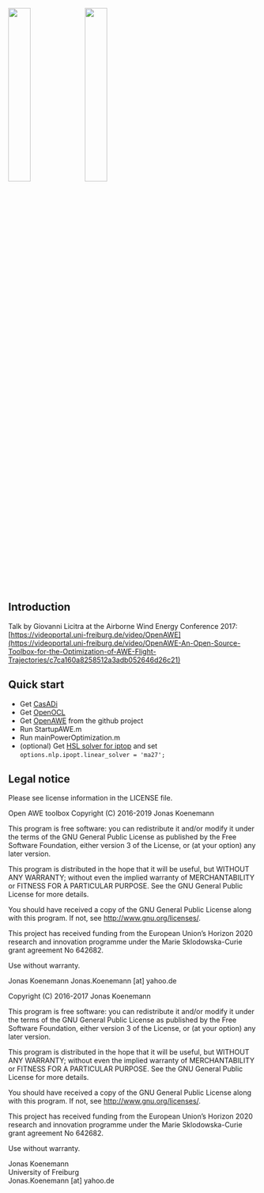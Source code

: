 <img src="http://openocl.github.io/imgs/lemn.png" width="30%"> <img style="margin-left=30px;" src="http://openocl.github.io/imgs/circ.png" width="30%">

## Introduction

Talk by Giovanni Licitra at the Airborne Wind Energy Conference 2017:
[https://videoportal.uni-freiburg.de/video/OpenAWE](https://videoportal.uni-freiburg.de/video/OpenAWE-An-Open-Source-Toolbox-for-the-Optimization-of-AWE-Flight-Trajectories/c7ca160a8258512a3adb052646d26c21)

## Quick start

* Get [CasADi](http://casadi.org)
* Get [OpenOCL](https://openocl.org)
* Get [OpenAWE](https://github.com/openawe/openawe) from the github project
* Run StartupAWE.m
* Run mainPowerOptimization.m
* (optional) Get [HSL solver for iptop](http://www.hsl.rl.ac.uk/ipopt/) and set ```options.nlp.ipopt.linear_solver = 'ma27';```

## Legal notice

Please see license information in the LICENSE file.

Open AWE toolbox
Copyright (C) 2016-2019  Jonas Koenemann

This program is free software: you can redistribute it and/or modify
it under the terms of the GNU General Public License as published by
the Free Software Foundation, either version 3 of the License, or
(at your option) any later version.

This program is distributed in the hope that it will be useful,
but WITHOUT ANY WARRANTY; without even the implied warranty of
MERCHANTABILITY or FITNESS FOR A PARTICULAR PURPOSE.  See the
GNU General Public License for more details.

You should have received a copy of the GNU General Public License
along with this program.  If not, see <http://www.gnu.org/licenses/>.


This project has received funding from the European Union’s Horizon 2020 research and innovation programme under the Marie Sklodowska-Curie grant agreement No 642682.

Use without warranty.

Jonas Koenemann
Jonas.Koenemann [at] yahoo.de

Copyright (C) 2016-2017  Jonas Koenemann

This program is free software: you can redistribute it and/or modify
it under the terms of the GNU General Public License as published by
the Free Software Foundation, either version 3 of the License, or
(at your option) any later version.

This program is distributed in the hope that it will be useful,
but WITHOUT ANY WARRANTY; without even the implied warranty of
MERCHANTABILITY or FITNESS FOR A PARTICULAR PURPOSE.  See the
GNU General Public License for more details.

You should have received a copy of the GNU General Public License
along with this program.  If not, see <http://www.gnu.org/licenses/>.


This project has received funding from the European Union’s Horizon 2020 research and innovation programme under the Marie Sklodowska-Curie grant agreement No 642682.

Use without warranty.

Jonas Koenemann  
University of Freiburg  
Jonas.Koenemann [at] yahoo.de  
